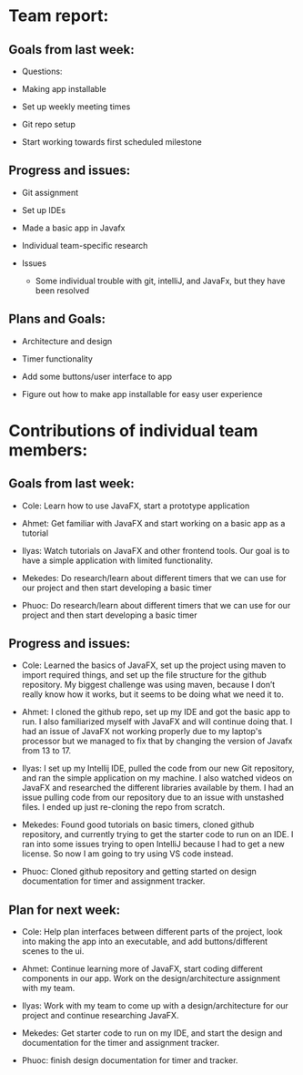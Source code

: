  
# Team report:

## Goals from last week:
  * Questions:

  * Making app installable

  * Set up weekly meeting times

  * Git repo setup

  * Start working towards first scheduled milestone


## Progress and issues:
  * Git assignment

  * Set up IDEs

  * Made a basic app in Javafx

  * Individual team-specific research

  * Issues

    * Some individual trouble with git, intelliJ, and JavaFx, but they have been resolved 


## Plans and Goals:

  * Architecture and design

  * Timer functionality

  * Add some buttons/user interface to app

  * Figure out how to make app installable for easy user experience






# Contributions of individual team members:

## Goals from last week:
 * Cole: Learn how to use JavaFX, start a prototype application

 * Ahmet: Get familiar with JavaFX and start working on a basic app as a tutorial

 * Ilyas: Watch tutorials on JavaFX and other frontend tools. Our goal is to have a simple application with limited functionality.

 * Mekedes: Do research/learn about different timers that we can use for our project and then start developing a basic timer

 * Phuoc: Do research/learn about different timers that we can use for our project and then start developing a basic timer

## Progress and issues:

 * Cole: Learned the basics of JavaFX, set up the project using maven to import required things, and set up the file structure for the github repository. My biggest challenge was using maven, because I don’t really know how it works, but it seems to be doing what we need it to.

 * Ahmet: I cloned the github repo, set up my IDE and got the basic app to run. I also familiarized myself with JavaFX and will continue doing that. I had an issue of JavaFX not working properly due to my laptop's processor but we managed to fix that by changing the version of Javafx from 13 to 17.

 * Ilyas: I set up my Intellij IDE, pulled the code from our new Git repository, and ran the simple application on my machine. I also watched videos on JavaFX and researched the different libraries available by them. I had an issue pulling code from our repository due to an issue with unstashed files. I ended up just re-cloning the repo from scratch.

 * Mekedes: Found good tutorials on basic timers, cloned github repository, and currently   trying to get the starter code to run on an IDE. I ran into some issues trying to open IntelliJ because I had to get a new license. So now I am going to try using VS code instead.

 * Phuoc: Cloned github repository and getting started on design documentation for timer and assignment tracker.

## Plan for next week:

 * Cole: Help plan interfaces between different parts of the project, look into making the app into an executable, and add buttons/different scenes to the ui.

 * Ahmet: Continue learning more of JavaFX, start coding different components in our app. Work on the design/architecture assignment with my team.

 * Ilyas: Work with my team to come up with a design/architecture for our project and continue researching JavaFX. 

 * Mekedes: Get starter code to run on my IDE, and start the design and documentation    for the timer and assignment tracker.

 * Phuoc: finish design documentation for timer and tracker. 

